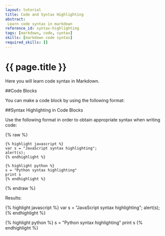 ```yaml
---
layout: tutorial
title: Code and Syntax Highlighting
abstract:
 Learn code syntax in markdown
reference_id: syntax-highlighting
tags: [markdown, code, syntax]
skills: [markdown code syntax]
required_skills: []
---
```


# {{ page.title }}

Here you will learn code syntax in Markdown.

##Code Blocks

You can make a code block by using the following format:

##Syntax Highlighting in Code Blocks

Use the following format in order to obtain appropriate syntax when writing code:

{% raw %}

	{% highlight javascript %}  
	var s = "JavaScript syntax highlighting";  
	alert(s);  
	{% endhighlight %}

	{% highlight python %}  
	s = "Python syntax highlighting"  
	print s  
	{% endhighlight %}

{% endraw %}

Results:

{% highlight javascript %}
var s = "JavaScript syntax highlighting";
alert(s);
{% endhighlight %}

{% highlight python %} 
s = "Python syntax highlighting" 
print s 
{% endhighlight %}  
